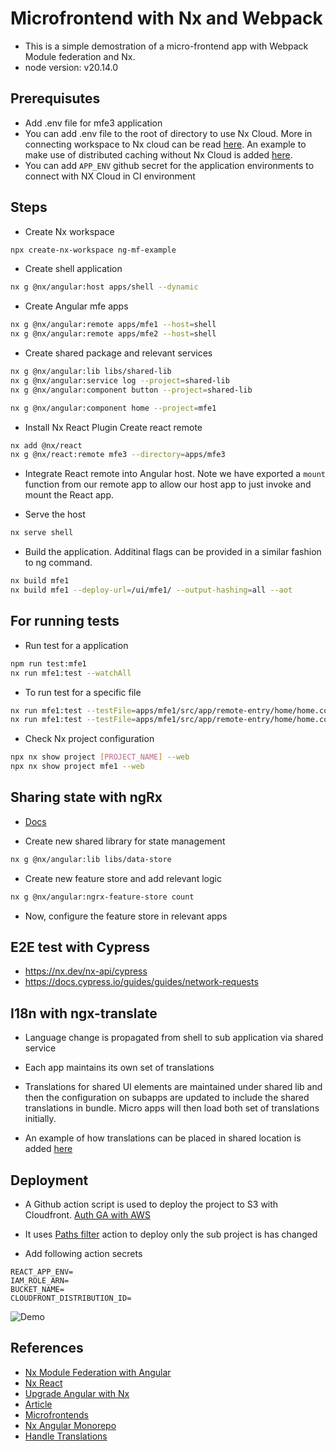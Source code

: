 # Microfrontend with Nx and Webpack

- This is a simple demostration of a micro-frontend app with Webpack Module federation and Nx.
- node version: v20.14.0

## Prerequisutes

- Add .env file for mfe3 application
- You can add .env file to the root of directory to use Nx Cloud. More in connecting workspace to Nx cloud can be read [here](https://nx.dev/ci/intro/connect-to-nx-cloud). An example to make use of distributed caching without Nx Cloud is added [here](https://github.com/Rumit0270/ng-mf-example/tree/feat/use-nx-s3-cache).
- You can add `APP_ENV` github secret for the application environments to connect with NX Cloud in CI environment

## Steps

- Create Nx workspace

```sh
npx create-nx-workspace ng-mf-example
```

- Create shell application

```sh
nx g @nx/angular:host apps/shell --dynamic
```

- Create Angular mfe apps

```sh
nx g @nx/angular:remote apps/mfe1 --host=shell
nx g @nx/angular:remote apps/mfe2 --host=shell
```

- Create shared package and relevant services

```sh
nx g @nx/angular:lib libs/shared-lib
nx g @nx/angular:service log --project=shared-lib
nx g @nx/angular:component button --project=shared-lib
```

```sh
nx g @nx/angular:component home --project=mfe1
```

- Install Nx React Plugin Create react remote

```sh
nx add @nx/react
nx g @nx/react:remote mfe3 --directory=apps/mfe3
```

- Integrate React remote into Angular host. Note we have exported a `mount` function from our remote app to allow our host app to just invoke and mount the React app.

- Serve the host

```sh
nx serve shell
```

- Build the application. Additinal flags can be provided in a similar fashion to ng command.

```sh
nx build mfe1
nx build mfe1 --deploy-url=/ui/mfe1/ --output-hashing=all --aot
```

## For running tests

- Run test for a application

```sh
npm run test:mfe1
nx run mfe1:test --watchAll
```

- To run test for a specific file

```sh
nx run mfe1:test --testFile=apps/mfe1/src/app/remote-entry/home/home.component.spec.ts
nx run mfe1:test --testFile=apps/mfe1/src/app/remote-entry/home/home.component.spec.ts --watch
```

- Check Nx project configuration

```sh
npx nx show project [PROJECT_NAME] --web
npx nx show project mfe1 --web
```

## Sharing state with ngRx

- [Docs](https://nx.dev/nx-api/angular/generators/ngrx-root-store)

- Create new shared library for state management

```sh
nx g @nx/angular:lib libs/data-store
```

- Create new feature store and add relevant logic

```sh
nx g @nx/angular:ngrx-feature-store count
```

- Now, configure the feature store in relevant apps

## E2E test with Cypress

- https://nx.dev/nx-api/cypress
- https://docs.cypress.io/guides/guides/network-requests

## I18n with ngx-translate

- Language change is propagated from shell to sub application via shared service

- Each app maintains its own set of translations

- Translations for shared UI elements are maintained under shared lib and then the configuration on subapps are updated to include the shared translations in bundle. Micro apps will then load both set of translations initially.

- An example of how translations can be placed in shared location is added [here](https://github.com/Rumit0270/ng-mf-example/tree/feat/shared-translations)

## Deployment

- A Github action script is used to deploy the project to S3 with Cloudfront.
  [Auth GA with AWS](https://docs.github.com/en/actions/security-for-github-actions/security-hardening-your-deployments/configuring-openid-connect-in-amazon-web-services)

- It uses [Paths filter](https://github.com/dorny/paths-filter) action to deploy only the sub project is has changed

- Add following action secrets

```
REACT_APP_ENV=
IAM_ROLE_ARN=
BUCKET_NAME=
CLOUDFRONT_DISTRIBUTION_ID=
```

![Demo](ng-mf-example-demo.gif)

## References

- [Nx Module Federation with Angular](https://nx.dev/recipes/angular/dynamic-module-federation-with-angular)
- [Nx React](https://nx.dev/nx-api/react)
- [Upgrade Angular with Nx](https://medium.com/@marcelltech/update-guide-nx-workspace-to-angular-17-77af98c88895)
- [Article](https://javascript-conference.com/blog/microfrontends-in-the-monorepo/)
- [Microfrontends](https://javascript.plainenglish.io/its-time-to-talk-about-import-map-micro-frontend-and-nx-monorepo-0b8e2c07568a)
- [Nx Angular Monorepo](https://nx.dev/getting-started/tutorials/angular-monorepo-tutorial)
- [Handle Translations](https://stackoverflow.com/questions/76219437/share-ngx-translate-translation-files-across-multiple-apps-in-a-nx-workspace)

